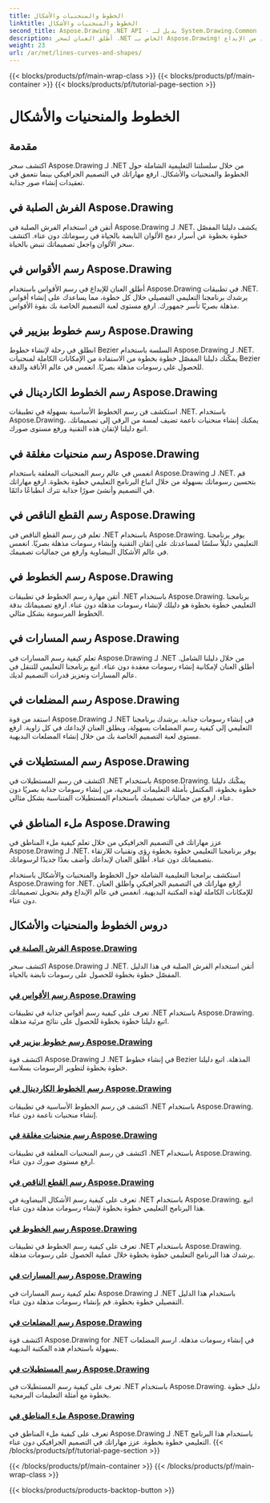 ```yaml
---
title: الخطوط والمنحنيات والأشكال
linktitle: الخطوط والمنحنيات والأشكال
second_title: Aspose.Drawing .NET API - بديل لـ System.Drawing.Common
description: أطلق العنان لسحر .NET الخاص بـ Aspose.Drawing! استكشف البرامج التعليمية للخطوط والمنحنيات والأشكال للحصول على رسومات نابضة بالحياة - أتقن استخدام الفرش الصلبة والأقواس والخطوط والقطع الناقص والمزيد من الإبداع.
weight: 23
url: /ar/net/lines-curves-and-shapes/
---
```


{{< blocks/products/pf/main-wrap-class >}}
{{< blocks/products/pf/main-container >}}
{{< blocks/products/pf/tutorial-page-section >}}

# الخطوط والمنحنيات والأشكال


## مقدمة

اكتشف سحر Aspose.Drawing لـ .NET من خلال سلسلتنا التعليمية الشاملة حول الخطوط والمنحنيات والأشكال. ارفع مهاراتك في التصميم الجرافيكي بينما نتعمق في تعقيدات إنشاء صور جذابة.

## الفرش الصلبة في Aspose.Drawing
أتقن فن استخدام الفرش الصلبة في Aspose.Drawing لـ .NET. يكشف دليلنا المفصّل خطوة بخطوة عن أسرار دمج الألوان النابضة بالحياة في رسوماتك دون عناء. اكتشف سحر الألوان واجعل تصميماتك تنبض بالحياة.

## رسم الأقواس في Aspose.Drawing
أطلق العنان للإبداع في رسم الأقواس باستخدام Aspose.Drawing في تطبيقات .NET. يرشدك برنامجنا التعليمي التفصيلي خلال كل خطوة، مما يساعدك على إنشاء أقواس مذهلة بصريًا تأسر جمهورك. ارفع مستوى لعبة التصميم الخاصة بك بقوة الأقواس.

## رسم خطوط بيزيير في Aspose.Drawing
انطلق في رحلة لإنشاء خطوط Bezier السلسة باستخدام Aspose.Drawing لـ .NET. يمكّنك دليلنا المفصّل خطوة بخطوة من الاستفادة من الإمكانات الكاملة لمنحنيات Bezier للحصول على رسومات مذهلة بصريًا. انغمس في عالم الأناقة والدقة.

## رسم الخطوط الكاردينال في Aspose.Drawing
استكشف فن رسم الخطوط الأساسية بسهولة في تطبيقات .NET. باستخدام Aspose.Drawing، يمكنك إنشاء منحنيات ناعمة تضيف لمسة من الرقي إلى تصميماتك. اتبع دليلنا لإتقان هذه التقنية ورفع مستوى صورك.

## رسم منحنيات مغلقة في Aspose.Drawing
انغمس في عالم رسم المنحنيات المغلقة باستخدام Aspose.Drawing لـ .NET. قم بتحسين رسوماتك بسهولة من خلال اتباع البرنامج التعليمي خطوة بخطوة. ارفع مهاراتك في التصميم وأنشئ صورًا جذابة تترك انطباعًا دائمًا.

## رسم القطع الناقص في Aspose.Drawing
تعلم فن رسم القطع الناقص في .NET باستخدام Aspose.Drawing. يوفر برنامجنا التعليمي دليلاً سلسًا لمساعدتك على إتقان التقنية وإنشاء رسومات مذهلة بصريًا. انغمس في عالم الأشكال البيضاوية وارفع من جماليات تصميمك.

## رسم الخطوط في Aspose.Drawing
أتقن مهارة رسم الخطوط في تطبيقات .NET باستخدام Aspose.Drawing. برنامجنا التعليمي خطوة بخطوة هو دليلك لإنشاء رسومات مذهلة دون عناء. ارفع تصميماتك بدقة الخطوط المرسومة بشكل مثالي.

## رسم المسارات في Aspose.Drawing
تعلم كيفية رسم المسارات في Aspose.Drawing لـ .NET من خلال دليلنا الشامل. أطلق العنان لإمكانية إنشاء رسومات معقدة دون عناء. اتبع برنامجنا التعليمي للتنقل في عالم المسارات وتعزيز قدرات التصميم لديك.

## رسم المضلعات في Aspose.Drawing
استفد من قوة Aspose.Drawing لـ .NET في إنشاء رسومات جذابة. يرشدك برنامجنا التعليمي إلى كيفية رسم المضلعات بسهولة، ويطلق العنان لإبداعك في كل زاوية. ارفع مستوى لعبة التصميم الخاصة بك من خلال إنشاء المضلعات البديهية.

## رسم المستطيلات في Aspose.Drawing
اكتشف فن رسم المستطيلات في .NET باستخدام Aspose.Drawing. يمكّنك دليلنا خطوة بخطوة، المكتمل بأمثلة التعليمات البرمجية، من إنشاء رسومات جذابة بصريًا دون عناء. ارفع من جماليات تصميمك باستخدام المستطيلات المتناسبة بشكل مثالي.

## ملء المناطق في Aspose.Drawing
عزز مهاراتك في التصميم الجرافيكي من خلال تعلم كيفية ملء المناطق في Aspose.Drawing لـ .NET. يوفر برنامجنا التعليمي خطوة بخطوة رؤى وتقنيات للارتقاء بتصميماتك دون عناء. أطلق العنان لإبداعك وأضف بعدًا جديدًا لرسوماتك.

استكشف برامجنا التعليمية الشاملة حول الخطوط والمنحنيات والأشكال باستخدام Aspose.Drawing for .NET. ارفع مهاراتك في التصميم الجرافيكي واطلق العنان للإمكانات الكاملة لهذه المكتبة البديهية. انغمس في عالم الإبداع وقم بتحويل تصميماتك دون عناء.
## دروس الخطوط والمنحنيات والأشكال
### [الفرش الصلبة في Aspose.Drawing](./solid-brushes/)
اكتشف سحر Aspose.Drawing لـ .NET. أتقن استخدام الفرش الصلبة في هذا الدليل المفصّل خطوة بخطوة للحصول على رسومات نابضة بالحياة.
### [رسم الأقواس في Aspose.Drawing](./draw-arc/)
تعرف على كيفية رسم أقواس جذابة في تطبيقات .NET باستخدام Aspose.Drawing. اتبع دليلنا خطوة بخطوة للحصول على نتائج مرئية مذهلة.
### [رسم خطوط بيزيير في Aspose.Drawing](./draw-bezier-spline/)
اكتشف قوة Aspose.Drawing لـ .NET في إنشاء خطوط Bezier المذهلة. اتبع دليلنا خطوة بخطوة لتطوير الرسومات بسلاسة.
### [رسم الخطوط الكاردينال في Aspose.Drawing](./draw-cardinal-spline/)
اكتشف فن رسم الخطوط الأساسية في تطبيقات .NET باستخدام Aspose.Drawing. إنشاء منحنيات ناعمة دون عناء.
### [رسم منحنيات مغلقة في Aspose.Drawing](./draw-closed-curve/)
اكتشف فن رسم المنحنيات المغلقة في تطبيقات .NET باستخدام Aspose.Drawing. ارفع مستوى صورك دون عناء.
### [رسم القطع الناقص في Aspose.Drawing](./draw-ellipse/)
تعرف على كيفية رسم الأشكال البيضاوية في .NET باستخدام Aspose.Drawing. اتبع هذا البرنامج التعليمي خطوة بخطوة لإنشاء رسومات مذهلة دون عناء.
### [رسم الخطوط في Aspose.Drawing](./draw-lines/)
تعرف على كيفية رسم الخطوط في تطبيقات .NET باستخدام Aspose.Drawing. يرشدك هذا البرنامج التعليمي خطوة بخطوة خلال عملية الحصول على رسومات مذهلة.
### [رسم المسارات في Aspose.Drawing](./draw-path/)
تعلم كيفية رسم المسارات في Aspose.Drawing لـ .NET باستخدام هذا الدليل التفصيلي خطوة بخطوة. قم بإنشاء رسومات مذهلة دون عناء.
### [رسم المضلعات في Aspose.Drawing](./draw-polygon/)
اكتشف قوة Aspose.Drawing for .NET في إنشاء رسومات مذهلة. ارسم المضلعات بسهولة باستخدام هذه المكتبة البديهية.
### [رسم المستطيلات في Aspose.Drawing](./draw-rectangle/)
تعرف على كيفية رسم المستطيلات في .NET باستخدام Aspose.Drawing. دليل خطوة بخطوة مع أمثلة التعليمات البرمجية.
### [ملء المناطق في Aspose.Drawing](./fill-region/)
تعرف على كيفية ملء المناطق في Aspose.Drawing لـ .NET باستخدام هذا البرنامج التعليمي خطوة بخطوة. عزز مهاراتك في التصميم الجرافيكي دون عناء.
{{< /blocks/products/pf/tutorial-page-section >}}

{{< /blocks/products/pf/main-container >}}
{{< /blocks/products/pf/main-wrap-class >}}

{{< blocks/products/products-backtop-button >}}
